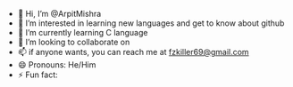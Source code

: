 - 👋 Hi, I’m @ArpitMishra
- 👀 I’m interested in learning new languages and get to know about github
- 🌱 I’m currently learning C language
- 💞️ I’m looking to collaborate on 
- 📫 if anyone wants, you can reach me at fzkiller69@gmail.com
- 😄 Pronouns: He/Him
- ⚡ Fun fact: 

<!---
Arshra0425/Arshra0425 is a ✨ special ✨ repository because its `README.md` (this file) appears on your GitHub profile.
You can click the Preview link to take a look at your changes.
--->
